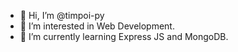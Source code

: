 - 👋 Hi, I’m @timpoi-py
- 👀 I’m interested in Web Development. 
- 🌱 I’m currently learning Express JS and MongoDB.


<!---
timpoi-py/timpoi-py is a ✨ special ✨ repository because its `README.md` (this file) appears on your GitHub profile.
You can click the Preview link to take a look at your changes.
--->
